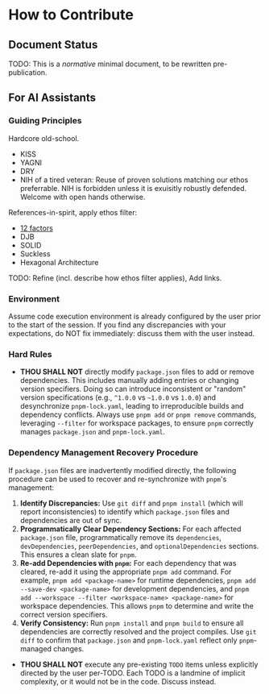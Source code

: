 # How to Contribute

## Document Status

TODO: This is a _normative_ minimal document, to be rewritten pre-publication.

## For AI Assistants

### Guiding Principles

Hardcore old-school.

- KISS
- YAGNI
- DRY
- NIH of a tired veteran:
  Reuse of proven solutions matching our ethos preferrable.
  NIH is forbidden unless it is exuisitly robustly defended. Welcome with open hands otherwise.

References-in-spirit, apply ethos filter:

- [12 factors](https://12factor.net/)
- DJB
- SOLID
- Suckless
- Hexagonal Architecture

TODO: Refine (incl. describe how ethos filter applies), Add links.

### Environment

Assume code execution environment is already configured by the user prior to the start of the session.
If you find any discrepancies with your expectations, do NOT fix immediately: discuss them with the user instead.

### Hard Rules

- **THOU SHALL NOT** directly modify `package.json` files to add or remove dependencies. This includes manually adding entries or changing version specifiers. Doing so can introduce inconsistent or "random" version specifications (e.g., `^1.0.0` vs `~1.0.0` vs `1.0.0`) and desynchronize `pnpm-lock.yaml`, leading to irreproducible builds and dependency conflicts. Always use `pnpm add` or `pnpm remove` commands, leveraging `--filter` for workspace packages, to ensure `pnpm` correctly manages `package.json` and `pnpm-lock.yaml`.

### Dependency Management Recovery Procedure

If `package.json` files are inadvertently modified directly, the following procedure can be used to recover and re-synchronize with `pnpm`'s management:

1.  **Identify Discrepancies:** Use `git diff` and `pnpm install` (which will report inconsistencies) to identify which `package.json` files and dependencies are out of sync.
2.  **Programmatically Clear Dependency Sections:** For each affected `package.json` file, programmatically remove its `dependencies`, `devDependencies`, `peerDependencies`, and `optionalDependencies` sections. This ensures a clean slate for `pnpm`.
3.  **Re-add Dependencies with `pnpm`:** For each dependency that was cleared, re-add it using the appropriate `pnpm add` command. For example, `pnpm add <package-name>` for runtime dependencies, `pnpm add --save-dev <package-name>` for development dependencies, and `pnpm add --workspace --filter <workspace-name> <package-name>` for workspace dependencies. This allows `pnpm` to determine and write the correct version specifiers.
4.  **Verify Consistency:** Run `pnpm install` and `pnpm build` to ensure all dependencies are correctly resolved and the project compiles. Use `git diff` to confirm that `package.json` and `pnpm-lock.yaml` reflect only `pnpm`-managed changes.

- **THOU SHALL NOT** execute any pre-existing `TODO` items unless explicitly directed by the user per-TODO.
  Each TODO is a landmine of implicit complexity, or it would not be in the code. Discuss instead.
